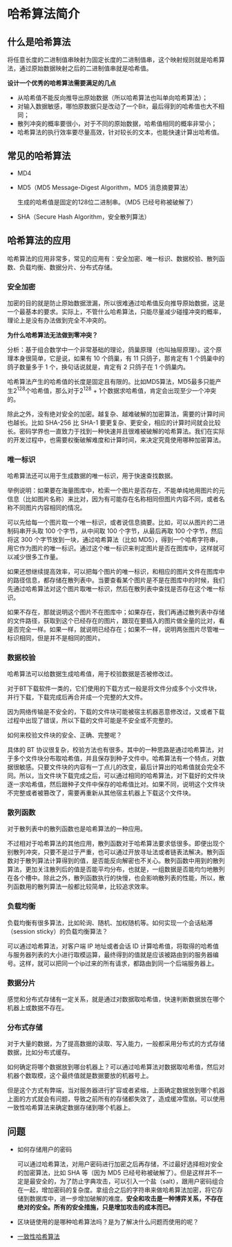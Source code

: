 # 哈希算法简介

## 什么是哈希算法

将任意长度的二进制值串映射为固定长度的二进制值串，这个映射规则就是哈希算法，通过原始数据映射之后的二进制值串就是哈希值。

**设计一个优秀的哈希算法需要满足的几点**

* 从哈希值不能反向推导出原始数据（所以哈希算法也叫单向哈希算法）；
* 对输入数据敏感，哪怕原数据只是改动了一个Bit，最后得到的哈希值也大不相同；
* 散列冲突的概率要很小，对于不同的原始数据，哈希值相同的概率非常小；
* 哈希算法的执行效率要尽量高效，针对较长的文本，也能快速计算出哈希值。

## 常见的哈希算法

* MD4
  
* MD5（MD5 Message-Digest Algorithm，MD5 消息摘要算法）

  生成的哈希值是固定的128位二进制串。（MD5 已经号称被破解了）

* SHA（Secure Hash Algorithm，安全散列算法）

## 哈希算法的应用

哈希算法的应用非常多，常见的应用有：安全加密、唯一标识、数据校验、散列函数、负载均衡、数据分片、分布式存储。

### 安全加密

加密的目的就是防止原始数据泄漏，所以很难通过哈希值反向推导原始数据，这是一个最基本的要求。实际上，不管什么哈希算法，只能尽量减少碰撞冲突的概率，理论上是没有办法做到完全不冲突的。

**为什么哈希算法无法做到零冲突？**

分析：基于组合数学中一个非常基础的理论，鸽巢原理（也叫抽屉原理）。这个原理本身很简单，它是说，如果有 10 个鸽巢，有 11 只鸽子，那肯定有 1 个鸽巢中的鸽子数量多于 1 个，换句话说就是，肯定有 2 只鸽子在 1 个鸽巢内。

哈希算法产生的哈希值的长度是固定且有限的。比如MD5算法，MD5最多只能产生$2^128$个哈希值，那么对于$2^128$ + 1个数据求哈希值，肯定会出现至少一个冲突的。

除此之外，没有绝对安全的加密。越复杂、越难破解的加密算法，需要的计算时间也越长。比如 SHA-256 比 SHA-1 要更复杂、更安全，相应的计算时间就会比较长。密码学界也一直致力于找到一种快速并且很难被破解的哈希算法。我们在实际的开发过程中，也需要权衡破解难度和计算时间，来决定究竟使用哪种加密算法。

### 唯一标识

哈希算法还可以用于生成数据的唯一标识，用于快速查找数据。

举例说明：如果要在海量图库中，检索一个图片是否存在，不能单纯地用图片的元信息（比如图片名称）来比对，因为有可能存在名称相同但图片内容不同，或者名称不同图片内容相同的情况。

可以先给每一个图片取一个唯一标识，或者说信息摘要。比如，可以从图片的二进制码串开头取 100 个字节，从中间取 100 个字节，从最后再取 100 个字节，然后将这 300 个字节放到一块，通过哈希算法（比如 MD5），得到一个哈希字符串，用它作为图片的唯一标识。通过这个唯一标识来判定图片是否在图库中，这样就可以减少很多工作量。

如果还想继续提高效率，可以把每个图片的唯一标识，和相应的图片文件在图库中的路径信息，都存储在散列表中。当要查看某个图片是不是在图库中的时候，我们先通过哈希算法对这个图片取唯一标识，然后在散列表中查找是否存在这个唯一标识。

如果不存在，那就说明这个图片不在图库中；如果存在，我们再通过散列表中存储的文件路径，获取到这个已经存在的图片，跟现在要插入的图片做全量的比对，看是否完全一样。如果一样，就说明已经存在；如果不一样，说明两张图片尽管唯一标识相同，但是并不是相同的图片。

### 数据校验

哈希算法可以给数据生成哈希值，用于校验数据是否被修改过。

对于BT下载软件一类的，它们使用的下载方式一般是将文件分成多个小文件块，并行下载，下载完成后再合并成一个完整的大文件。

因为网络传输是不安全的，下载的文件块可能被宿主机器恶意修改过，又或者下载过程中出现了错误，所以下载的文件可能是不安全或不完整的。

如何来校验文件块的安全、正确、完整呢？

具体的 BT 协议很复杂，校验方法也有很多。其中的一种思路是通过哈希算法，对于多个文件块分布取哈希值，并且保存到种子文件中。哈希算法有一个特点，对数据很敏感。只要文件块的内容有一丁点儿的改变，最后计算出的哈希值就会完全不同。所以，当文件块下载完成之后，可以通过相同的哈希算法，对下载好的文件块逐一求哈希值，然后跟种子文件中保存的哈希值比对。如果不同，说明这个文件块不完整或者被篡改了，需要再重新从其他宿主机器上下载这个文件块。

### 散列函数

对于散列表中的散列函数也是哈希算法的一种应用。

不过相对于哈希算法的其他应用，散列函数对于哈希算法要求低很多。即便出现个别散列冲突，只要不是过于严重，也可以通过开放寻址法或者链表法解决。散列函数对于散列算法计算得到的值，是否能反向解密也不关心。散列函数中用到的散列算法，更加关注散列后的值是否能平均分布，也就是，一组数据是否能均匀地散列在各个槽中。除此之外，散列函数执行的快慢，也会影响散列表的性能，所以，散列函数用的散列算法一般都比较简单，比较追求效率。

### 负载均衡

负载均衡有很多算法，比如轮询、随机、加权随机等。如何实现一个会话粘滞（session sticky）的负载均衡算法？

可以通过哈希算法，对客户端 IP 地址或者会话 ID 计算哈希值，将取得的哈希值与服务器列表的大小进行取模运算，最终得到的值就是应该被路由到的服务器编号。这样，就可以把同一个ip过来的所有请求，都路由到同一个后端服务器上。

### 数据分片

感觉和分布式存储有一定关系，就是通过对数据取哈希值，快速判断数据放在哪个机器上或数据不存在。

### 分布式存储

对于大量的数据，为了提高数据的读取、写入能力，一般都采用分布式的方式存储数据，比如分布式缓存。

如何确定将哪个数据放到哪台机器上？可以通过哈希算法对数据取哈希值，然后对机器个数取模，这个最终值就是数据要放的机器号上。

但是这个方式有弊端，当对服务器进行扩容或者紧缩，上面确定数据放到哪个机器上面的方式就会有问题，导致之前所有的存储都失效了，造成缓冲雪崩。可以使用一致性哈希算法来确定数据存储到哪个机器上。

## 问题

* 如何存储用户的密码

  可以通过哈希算法，对用户密码进行加密之后再存储，不过最好选择相对安全的加密算法，比如 SHA 等（因为 MD5 已经号称被破解了）。但是这样并不一定是最安全的，为了防止字典攻击，可以引入一个盐（salt），跟用户密码组合在一起，增加密码的复杂度。拿组合之后的字符串来做哈希算法加密，将它存储到数据库中，进一步增加破解的难度。**安全和攻击是一种博弈关系，不存在绝对的安全。所有的安全措施，只是增加攻击的成本而已。**

* 区块链使用的是哪种哈希算法吗？是为了解决什么问题而使用的呢？

* [一致性哈希算法](http://www.zsythink.net/archives/1182#comment-2643)